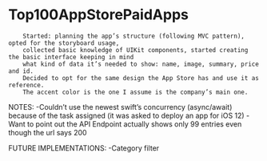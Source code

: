 # Top100AppStorePaidApps

        Started: planning the app’s structure (following MVC pattern), opted for the storyboard usage, 
        collected basic knowledge of UIKit components, started creating the basic interface keeping in mind
        what kind of data it’s needed to show: name, image, summary, price and id.
        Decided to opt for the same design the App Store has and use it as reference.
        The accent color is the one I assume is the company’s main one.


NOTES:
-Couldn’t use the newest swift’s concurrency (async/await) because of the task assigned (it was asked to deploy an app for iOS 12)
-Want to point out the API Endpoint actually shows only 99 entries even though the url says 200

FUTURE IMPLEMENTATIONS:
-Category filter
